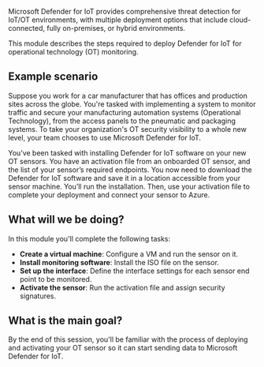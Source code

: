 Microsoft Defender for IoT provides comprehensive threat detection for IoT/OT environments, with multiple deployment options that include cloud-connected, fully on-premises, or hybrid environments.

This module describes the steps required to deploy Defender for IoT for operational technology (OT) monitoring.

## Example scenario

Suppose you work for a car manufacturer that has offices and production sites across the globe. You're tasked with implementing a system to monitor traffic and secure your manufacturing automation systems (Operational Technology), from the access panels to the pneumatic and packaging systems. To take your organization's OT security visibility to a whole new level, your team chooses to use Microsoft Defender for IoT.

You’ve been tasked with installing Defender for IoT software on your new OT sensors. You have an activation file from an onboarded OT sensor, and the list of your sensor’s required endpoints. You now need to download the Defender for IoT software and save it in a location accessible from your sensor machine. You’ll run the installation. Then, use your activation file to complete your deployment and connect your sensor to Azure.

## What will we be doing?

In this module you'll complete the following tasks:

- **Create a virtual machine**: Configure a VM and run the sensor on it.
- **Install monitoring software**: Install the ISO file on the sensor.
- **Set up the interface**: Define the interface settings for each sensor end point to be monitored.
- **Activate the sensor**: Run the activation file and assign security signatures.

## What is the main goal?

By the end of this session, you'll be familiar with the process of deploying and activating your OT sensor so it can start sending data to Microsoft Defender for IoT.
